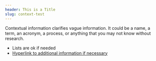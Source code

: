 ```yaml
---
header: This is a Title
slug: context-test
---
```

Contextual information clarifies vague information. It could be a name, a term, an acronym, a process, or anything that you may not know without research.

- Lists are ok if needed
- [Hyperlink to additional information if necessary](google.com) 